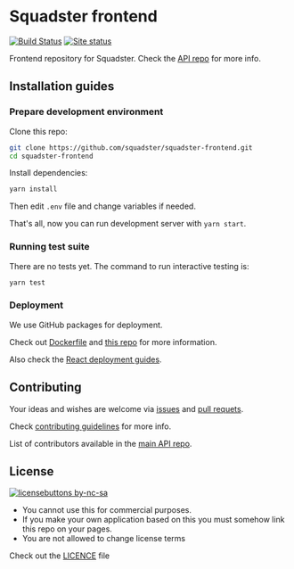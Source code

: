 # Squadster frontend

[![Build Status](https://travis-ci.com/squadster/squadster-frontend.svg?branch=master)](https://travis-ci.com/squadster/squadster-frontend)
[![Site status](https://img.shields.io/website?down_color=red&down_message=Offline&up_color=green&up_message=Up&url=http%3A%2F%2Fsquadster.wtf)](http://squadster.wtf)

Frontend repository for Squadster. Check the [API repo](https://github.com/squadster/squadster-api) for more info.

## Installation guides

### Prepare development environment

Clone this repo:

```bash
git clone https://github.com/squadster/squadster-frontend.git
cd squadster-frontend
```

Install dependencies:

```bash
yarn install
```

Then edit `.env` file and change variables if needed.

That's all, now you can run development server with `yarn start`.

### Running test suite

There are no tests yet. The command to run interactive testing is:

```bash
yarn test
```

### Deployment

We use GitHub packages for deployment.

Check out [Dockerfile](Dockerfile) and [this repo](https://github.com/squadster/squadster-deployment) for more information.

Also check the [React deployment guides](https://facebook.github.io/create-react-app/docs/deployment).

## Contributing

Your ideas and wishes are welcome via [issues](https://github.com/squadster/squadster-frontend/issues) and [pull requets](https://github.com/squadster/squadster-frontend/pulls).

Check [contributing guidelines](CONTRIBUTING.md) for more info.

List of contributors available in the [main API repo](https://github.com/squadster/squadster-api).

## License

[![licensebuttons by-nc-sa](https://licensebuttons.net/l/by-nc-sa/3.0/88x31.png)](https://creativecommons.org/licenses/by-nc-sa/4.0)

* You cannot use this for commercial purposes.
* If you make your own application based on this you must somehow link this repo on your pages.
* You are not allowed to change license terms

Check out the [LICENCE](LICENSE.md) file
